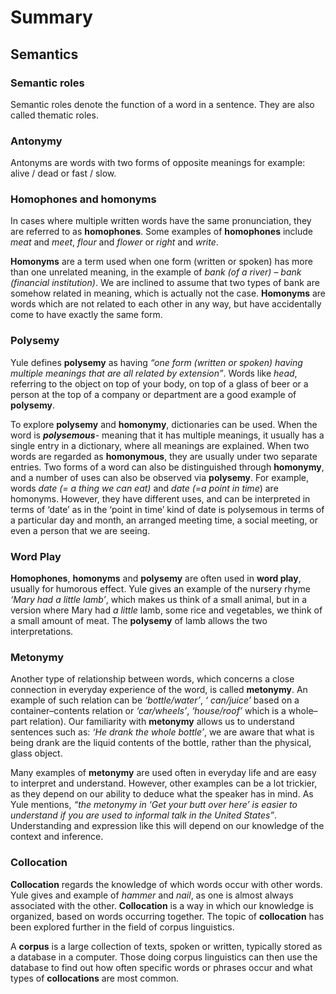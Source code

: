 # Summary
## Semantics

### Semantic roles
Semantic roles denote the function of a word in a sentence. They are also called thematic roles.

### Antonymy
Antonyms are words with two forms of opposite meanings for example: alive / dead or fast / slow.

### Homophones and homonyms

 In cases where multiple written words have the same pronunciation, they are referred to as **homophones**. Some examples of **homophones** include *meat* and *meet*, *flour* and *flower* or *right* and *write*.

  **Homonyms** are a term used when one form (written or spoken) has more than one unrelated meaning, in the example of *bank (of a river)* – *bank (financial institution)*. We are inclined to assume that two types of bank are somehow related in meaning, which is actually not the case. **Homonyms** are words which are not related to each other in any way, but have accidentally come to have exactly the same form. 

### Polysemy

 Yule defines **polysemy** as having *“one form (written or spoken) having multiple meanings that are all related by extension”*. Words like *head*, referring to the object on top of your body, on top of a glass of beer or a person at the top of a company or department are a good example of **polysemy**.
 
  To explore **polysemy** and **homonymy**, dictionaries can be used. When the word is ***polysemous***- meaning that it has multiple meanings, it usually has a single entry in a dictionary, where all meanings are explained. When two words are regarded as **homonymous**, they are usually under two separate entries. Two forms of a word can also be distinguished through **homonymy**, and a number of uses can also be observed via **polysemy**. For example, words *date (= a thing we can eat)* and *date (=a point in time*) are homonyms. However, they have different uses, and can be interpreted in terms of  ‘date’ as in the ‘point in time’ kind of date is polysemous in terms of a particular day and month, an arranged meeting time, a social meeting, or even a person that we are seeing.

### Word Play

**Homophones**, **homonyms** and **polysemy** are often used in **word play**, usually for humorous effect. Yule gives an example of the nursery rhyme *‘Mary had a little lamb’*, which makes us think of a small animal, but in a version where Mary had *a little* lamb, some rice and vegetables, we think of a small amount of meat. The **polysemy** of lamb allows the two interpretations. 

### Metonymy

Another type of relationship between words, which concerns a close connection in everyday experience of the word, is called **metonymy**. An example of such relation can be *‘bottle/water’*, *‘ can/juice’* based on a container–contents relation or *‘car/wheels’*, *‘house/roof’* which is a whole–part relation). Our familiarity with **metonymy** allows us to understand sentences such as: *‘He drank the whole bottle’*, we are aware that what is being drank are the liquid contents of the bottle, rather than the physical, glass object.

Many examples of **metonymy** are used often in everyday life and are easy to interpret and understand. However, other examples can be a lot trickier, as they depend on our ability to deduce what the speaker has in mind. As Yule mentions, *“the metonymy in ‘Get your butt over here’ is easier to understand if you are used to informal talk in the United States”*. Understanding and expression like this will depend on our knowledge of the context and inference.  

### Collocation

**Collocation** regards the knowledge of which words occur with other words. Yule gives and example of *hammer* and *nail*, as one is almost always associated with the other. **Collocation** is a way in which our knowledge is organized, based on words occurring together. The topic of **collocation** has been explored further in the field of corpus linguistics. 

A **corpus** is a large collection of texts, spoken or written, typically stored as a database in a computer. Those doing corpus linguistics can then use the database to find out how often specific words or phrases occur and what types of **collocations** are most common. 